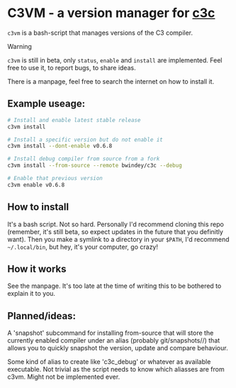 # C3VM - a version manager for [c3c](https://github.com/c3lang/c3c)

`c3vm` is a bash-script that manages versions of the C3 compiler.

> [!WARNING]
> `c3vm` is still in beta, only `status`, `enable` and `install` are implemented.
> Feel free to use it, to report bugs, to share ideas.

There is a manpage, feel free to search the internet on how to install it.

## Example useage:
```sh
# Install and enable latest stable release
c3vm install

# Install a specific version but do not enable it
c3vm install --dont-enable v0.6.8

# Install debug compiler from source from a fork
c3vm install --from-source --remote bwindey/c3c --debug

# Enable that previous version
c3vm enable v0.6.8
```


## How to install
It's a bash script. Not so hard.
Personally I'd recommend cloning this repo (remember, it's still beta, so expect
updates in the future that you definitly want). Then you make a symlink to
a directory in your `$PATH`, I'd recommend `~/.local/bin`, but hey, it's your
computer, go crazy!


## How it works
See the manpage. It's too late at the time of writing this to be bothered to
explain it to you.


## Planned/ideas:
A 'snapshot' subcommand for installing from-source that will store the
currently enabled compiler under an alias (probably git/snapshots/<alias>/)
that allows you to quickly snapshot the version, update and compare
behaviour.

Some kind of alias to create like 'c3c_debug' or whatever as available
executable. Not trivial as the script needs to know which aliasses
are from c3vm. Might not be implemented ever.
